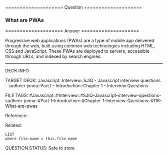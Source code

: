 ==================== Question ====================  

### What are PWAs  

==================== Answer ====================  

Progressive web applications (PWAs) are a type of mobile app delivered through
the web, built using common web technologies including HTML, CSS and JavaScript.
These PWAs are deployed to servers, accessible through URLs, and indexed by
search engines.

---

DECK INFO

TARGET DECK: Javascript::Interview::SJIQ - Javascript interview questions -
sudheer jonna::Part I - Introduction::Chapter 1 - Interview Questions

FILE TAGS:
#Javascript::#Interview::#SJIQ-Javascript-interview-questions-sudheer-jonna::#Part-I-Introduction::#Chapter-1-Interview-Questions::#116-What-are-pwas

Reference:

Related:

```dataview
LIST
where file.name = this.file.name
```

QUESTION STATUS: Safe to store

